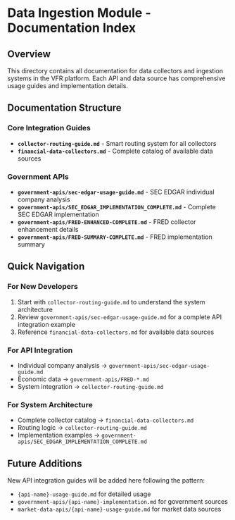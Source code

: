 # Data Ingestion Module - Documentation Index

## Overview

This directory contains all documentation for data collectors and ingestion systems in the VFR platform. Each API and data source has comprehensive usage guides and implementation details.

## Documentation Structure

### Core Integration Guides

- **`collector-routing-guide.md`** - Smart routing system for all collectors
- **`financial-data-collectors.md`** - Complete catalog of available data sources

### Government APIs

- **`government-apis/sec-edgar-usage-guide.md`** - SEC EDGAR individual company analysis
- **`government-apis/SEC_EDGAR_IMPLEMENTATION_COMPLETE.md`** - Complete SEC EDGAR implementation
- **`government-apis/FRED-ENHANCED-COMPLETE.md`** - FRED collector enhancement details
- **`government-apis/FRED-SUMMARY-COMPLETE.md`** - FRED implementation summary

## Quick Navigation

### For New Developers
1. Start with `collector-routing-guide.md` to understand the system architecture
2. Review `government-apis/sec-edgar-usage-guide.md` for a complete API integration example
3. Reference `financial-data-collectors.md` for available data sources

### For API Integration
- Individual company analysis → `government-apis/sec-edgar-usage-guide.md`
- Economic data → `government-apis/FRED-*.md` 
- System integration → `collector-routing-guide.md`

### For System Architecture
- Complete collector catalog → `financial-data-collectors.md`
- Routing logic → `collector-routing-guide.md`
- Implementation examples → `government-apis/SEC_EDGAR_IMPLEMENTATION_COMPLETE.md`

## Future Additions

New API integration guides will be added here following the pattern:
- `{api-name}-usage-guide.md` for detailed usage
- `government-apis/{api-name}-implementation.md` for government sources
- `market-data-apis/{api-name}-usage-guide.md` for market data sources